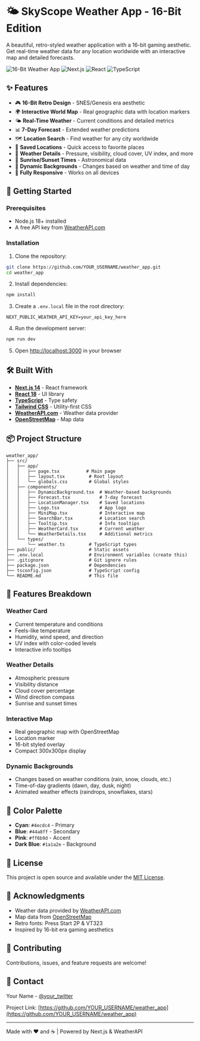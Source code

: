 # 🌤️ SkyScope Weather App - 16-Bit Edition

A beautiful, retro-styled weather application with a 16-bit gaming aesthetic. Get real-time weather data for any location worldwide with an interactive map and detailed forecasts.

![16-Bit Weather App](https://img.shields.io/badge/Style-16--Bit-blueviolet)
![Next.js](https://img.shields.io/badge/Next.js-14-black)
![React](https://img.shields.io/badge/React-18-blue)
![TypeScript](https://img.shields.io/badge/TypeScript-5-blue)

## ✨ Features

- 🎮 **16-Bit Retro Design** - SNES/Genesis era aesthetic
- 🌍 **Interactive World Map** - Real geographic data with location markers
- 🌤️ **Real-Time Weather** - Current conditions and detailed metrics
- 📊 **7-Day Forecast** - Extended weather predictions
- 🗺️ **Location Search** - Find weather for any city worldwide
- 📍 **Saved Locations** - Quick access to favorite places
- 💾 **Weather Details** - Pressure, visibility, cloud cover, UV index, and more
- 🌅 **Sunrise/Sunset Times** - Astronomical data
- 🎨 **Dynamic Backgrounds** - Changes based on weather and time of day
- 📱 **Fully Responsive** - Works on all devices

## 🚀 Getting Started

### Prerequisites

- Node.js 18+ installed
- A free API key from [WeatherAPI.com](https://www.weatherapi.com/signup.aspx)

### Installation

1. Clone the repository:
```bash
git clone https://github.com/YOUR_USERNAME/weather_app.git
cd weather_app
```

2. Install dependencies:
```bash
npm install
```

3. Create a `.env.local` file in the root directory:
```env
NEXT_PUBLIC_WEATHER_API_KEY=your_api_key_here
```

4. Run the development server:
```bash
npm run dev
```

5. Open [http://localhost:3000](http://localhost:3000) in your browser

## 🛠️ Built With

- **[Next.js 14](https://nextjs.org/)** - React framework
- **[React 18](https://react.dev/)** - UI library
- **[TypeScript](https://www.typescriptlang.org/)** - Type safety
- **[Tailwind CSS](https://tailwindcss.com/)** - Utility-first CSS
- **[WeatherAPI.com](https://www.weatherapi.com/)** - Weather data provider
- **[OpenStreetMap](https://www.openstreetmap.org/)** - Map data

## 📦 Project Structure

```
weather_app/
├── src/
│   ├── app/
│   │   ├── page.tsx          # Main page
│   │   ├── layout.tsx         # Root layout
│   │   └── globals.css        # Global styles
│   ├── components/
│   │   ├── DynamicBackground.tsx  # Weather-based backgrounds
│   │   ├── Forecast.tsx           # 7-day forecast
│   │   ├── LocationManager.tsx    # Saved locations
│   │   ├── Logo.tsx               # App logo
│   │   ├── MiniMap.tsx            # Interactive map
│   │   ├── SearchBar.tsx          # Location search
│   │   ├── Tooltip.tsx            # Info tooltips
│   │   ├── WeatherCard.tsx        # Current weather
│   │   └── WeatherDetails.tsx     # Additional metrics
│   └── types/
│       └── weather.ts         # TypeScript types
├── public/                    # Static assets
├── .env.local                 # Environment variables (create this)
├── .gitignore                 # Git ignore rules
├── package.json               # Dependencies
├── tsconfig.json              # TypeScript config
└── README.md                  # This file
```

## 🎨 Features Breakdown

### Weather Card
- Current temperature and conditions
- Feels-like temperature
- Humidity, wind speed, and direction
- UV index with color-coded levels
- Interactive info tooltips

### Weather Details
- Atmospheric pressure
- Visibility distance
- Cloud cover percentage
- Wind direction compass
- Sunrise and sunset times

### Interactive Map
- Real geographic map with OpenStreetMap
- Location marker
- 16-bit styled overlay
- Compact 300x300px display

### Dynamic Backgrounds
- Changes based on weather conditions (rain, snow, clouds, etc.)
- Time-of-day gradients (dawn, day, dusk, night)
- Animated weather effects (raindrops, snowflakes, stars)

## 🌈 Color Palette

- **Cyan**: `#4ecdc4` - Primary
- **Blue**: `#44a8ff` - Secondary
- **Pink**: `#ff6b9d` - Accent
- **Dark Blue**: `#1a1a2e` - Background

## 📝 License

This project is open source and available under the [MIT License](LICENSE).

## 🙏 Acknowledgments

- Weather data provided by [WeatherAPI.com](https://www.weatherapi.com/)
- Map data from [OpenStreetMap](https://www.openstreetmap.org/)
- Retro fonts: Press Start 2P & VT323
- Inspired by 16-bit era gaming aesthetics

## 🤝 Contributing

Contributions, issues, and feature requests are welcome!

## 📧 Contact

Your Name - [@your_twitter](https://twitter.com/your_twitter)

Project Link: [https://github.com/YOUR_USERNAME/weather_app](https://github.com/YOUR_USERNAME/weather_app)

---

Made with ❤️ and ☕ | Powered by Next.js & WeatherAPI
